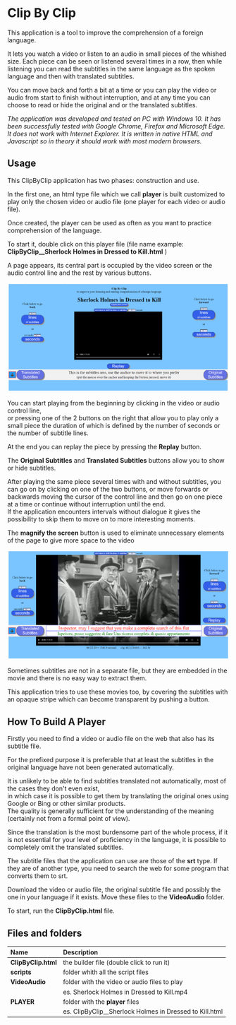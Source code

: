 Clip By Clip
============

This application is a tool to improve the comprehension of a foreign language.

It lets you watch a video or listen to an audio in small pieces of the whished size. Each piece can be seen or listened several times in a row, then while listening you can read the subtitles in the same language as the spoken language and then with translated subtitles.

You can move back and forth a bit at a time or you can play the video or audio from start to finish without interruption, and at any time you can choose to read or hide the original and or the translated subtitles.

_The application was developed and tested on PC with Windows 10. It has been successfully tested with Google Chrome, Firefox and Microsoft Edge. It does not work with Internet Explorer. It is written in native HTML and Javascript so in theory it should work with most modern browsers._

Usage
-----

This ClipByClip application has two phases: construction and use.

In the first one, an html type file which we call **player** is built customized to play only the chosen video or audio file (one player for each video or audio file).

Once created, the player can be used as often as you want to practice comprehension of the language.

To start it, double click on this player file (file name example: **ClipByClip\_\_Sherlock Holmes in Dressed to Kill.html** )

A page appears, its central part is occupied by the video screen or the audio control line and the rest by various buttons.

![screen1](DOC/ClipByClip_description_en_html_screen1.png)

You can start playing from the beginning by clicking in the video or audio control line,  
or pressing one of the 2 buttons on the right that allow you to play only a small piece the duration of which is defined by the number of seconds or the number of subtitle lines.

At the end you can replay the piece by pressing the **Replay** button.

The **Original Subtitles** and **Translated Subtitles** buttons allow you to show or hide subtitles.

After playing the same piece several times with and without subtitles, you can go on by clicking on one of the two buttons, or move forwards or backwards moving the cursor of the control line and then go on one piece at a time or continue without interruption until the end.  
If the application encounters intervals without dialogue it gives the possibility to skip them to move on to more interesting moments.

The **magnify the screen** button is used to eliminate unnecessary elements of the page to give more space to the video

![screen2](DOC/ClipByClip_description_en_html_screen2.png)

Sometimes subtitles are not in a separate file, but they are embedded in the movie and there is no easy way to extract them.

This application tries to use these movies too, by covering the subtitles with an opaque stripe which can become transparent by pushing a button.

How To Build A Player
---------------------

Firstly you need to find a video or audio file on the web that also has its subtitle file.

For the prefixed purpose it is preferable that at least the subtitles in the original language have not been generated automatically.

It is unlikely to be able to find subtitles translated not automatically, most of the cases they don't even exist,  
in which case it is possible to get them by translating the original ones using Google or Bing or other similar products.  
The quality is generally sufficient for the understanding of the meaning (certainly not from a formal point of view).

Since the translation is the most burdensome part of the whole process, if it is not essential for your level of proficiency in the language, it is possible to completely omit the translated subtitles.

The subtitle files that the application can use are those of the **srt** type. If they are of another type, you need to search the web for some program that converts them to srt.

Download the video or audio file, the original subtitle file and possibly the one in your language if it exists. Move these files to the **VideoAudio** folder.

To start, run the **ClipByClip.html** file.

Files and folders 
-----------------

| Name          | Description    |
| :------------- | :-------------|
| **ClipByClip.html**  | the builder file (double click to run it) | 
| **scripts**   | folder whith all the script files  |
| **VideoAudio** | folder with the video or audio files to play |  
|                | es. Sherlock Holmes in Dressed to Kill.mp4 |
| **PLAYER**     | folder with the **player** files  |
|                |  es. ClipByClip\_\_Sherlock Holmes in Dressed to Kill.html |
